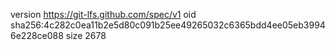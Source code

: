 version https://git-lfs.github.com/spec/v1
oid sha256:4c282c0ea11b2e5d80c091b25ee49265032c6365bdd4ee05eb39946e228ce088
size 2678
